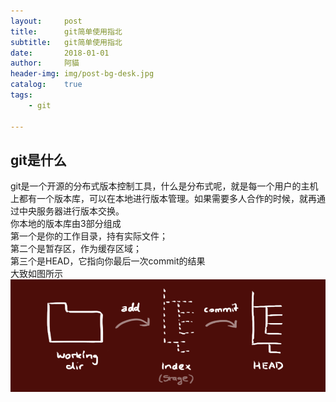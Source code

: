 ```yaml
---
layout:     post
title:      git简单使用指北
subtitle:   git简单使用指北
date:       2018-01-01
author:     阿貓
header-img: img/post-bg-desk.jpg
catalog:    true
tags:
    - git

---
```





## git是什么
git是一个开源的分布式版本控制工具，什么是分布式呢，就是每一个用户的主机上都有一个版本库，可以在本地进行版本管理。如果需要多人合作的时候，就再通过中央服务器进行版本交换。  
你本地的版本库由3部分组成  
第一个是你的工作目录，持有实际文件；  
第二个是暂存区，作为缓存区域；  
第三个是HEAD，它指向你最后一次commit的结果  
大致如图所示  
![git-tree](/img/git-trees.png)






